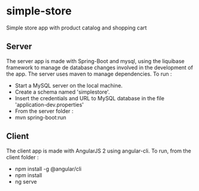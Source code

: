 # simple-store
Simple store app with product catalog and shopping cart

## Server
The server app is made with Spring-Boot and mysql, using the liquibase framework to manage de database changes involved in the development of the app. The server uses maven to manage dependencies.
To run : 
 - Start a MySQL server on the local machine.
 - Create a schema named 'simplestore'.
 - Insert the credentials and URL to MySQL database in the file 'application-dev.properties'
 - From the server folder :
  - mvn spring-boot:run

## Client
The client app is made with AngularJS 2 using angular-cli. 
To run, from the client folder : 
 - npm install -g @angular/cli
 - npm install
 - ng serve
